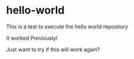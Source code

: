 # hello-world
This is a test to execute the hello world repository

It worked Previously!

Just want to try if this will work again?


